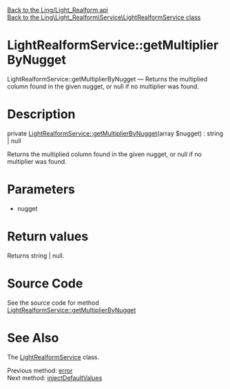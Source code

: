 [Back to the Ling/Light_Realform api](https://github.com/lingtalfi/Light_Realform/blob/master/doc/api/Ling/Light_Realform.md)<br>
[Back to the Ling\Light_Realform\Service\LightRealformService class](https://github.com/lingtalfi/Light_Realform/blob/master/doc/api/Ling/Light_Realform/Service/LightRealformService.md)


LightRealformService::getMultiplierByNugget
================



LightRealformService::getMultiplierByNugget — Returns the multiplied column found in the given nugget, or null if no multiplier was found.




Description
================


private [LightRealformService::getMultiplierByNugget](https://github.com/lingtalfi/Light_Realform/blob/master/doc/api/Ling/Light_Realform/Service/LightRealformService/getMultiplierByNugget.md)(array $nugget) : string | null




Returns the multiplied column found in the given nugget, or null if no multiplier was found.




Parameters
================


- nugget

    


Return values
================

Returns string | null.








Source Code
===========
See the source code for method [LightRealformService::getMultiplierByNugget](https://github.com/lingtalfi/Light_Realform/blob/master/Service/LightRealformService.php#L877-L891)


See Also
================

The [LightRealformService](https://github.com/lingtalfi/Light_Realform/blob/master/doc/api/Ling/Light_Realform/Service/LightRealformService.md) class.

Previous method: [error](https://github.com/lingtalfi/Light_Realform/blob/master/doc/api/Ling/Light_Realform/Service/LightRealformService/error.md)<br>Next method: [injectDefaultValues](https://github.com/lingtalfi/Light_Realform/blob/master/doc/api/Ling/Light_Realform/Service/LightRealformService/injectDefaultValues.md)<br>

